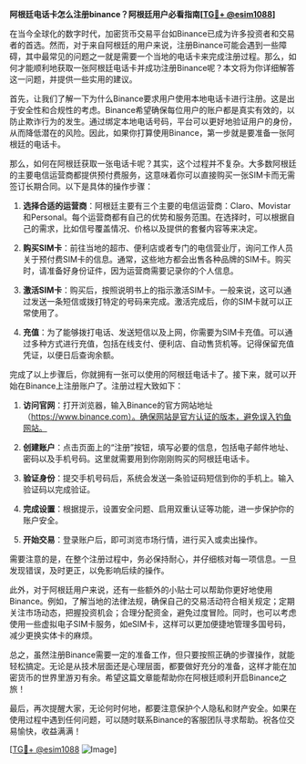 **阿根廷电话卡怎么注册binance？阿根廷用户必看指南[[TG💪+ @esim1088](https://t.me/s/esim1088)]**

在当今全球化的数字时代，加密货币交易平台如Binance已成为许多投资者和交易者的首选。然而，对于来自阿根廷的用户来说，注册Binance可能会遇到一些障碍，其中最常见的问题之一就是需要一个当地的电话卡来完成注册过程。那么，如何才能顺利地获取一张阿根廷电话卡并成功注册Binance呢？本文将为你详细解答这一问题，并提供一些实用的建议。

首先，让我们了解一下为什么Binance要求用户使用本地电话卡进行注册。这是出于安全性和合规性的考虑。Binance希望确保每位用户的账户都是真实有效的，以防止欺诈行为的发生。通过绑定本地电话号码，平台可以更好地验证用户的身份，从而降低潜在的风险。因此，如果你打算使用Binance，第一步就是要准备一张阿根廷的电话卡。

那么，如何在阿根廷获取一张电话卡呢？其实，这个过程并不复杂。大多数阿根廷的主要电信运营商都提供预付费服务，这意味着你可以直接购买一张SIM卡而无需签订长期合同。以下是具体的操作步骤：

1. **选择合适的运营商**：阿根廷主要有三个主要的电信运营商：Claro、Movistar和Personal。每个运营商都有自己的优势和服务范围。在选择时，可以根据自己的需求，比如信号覆盖情况、价格以及提供的套餐内容等来决定。

2. **购买SIM卡**：前往当地的超市、便利店或者专门的电信营业厅，询问工作人员关于预付费SIM卡的信息。通常，这些地方都会出售各种品牌的SIM卡。购买时，请准备好身份证件，因为运营商需要记录你的个人信息。

3. **激活SIM卡**：购买后，按照说明书上的指示激活SIM卡。一般来说，这可以通过发送一条短信或拨打特定的号码来完成。激活完成后，你的SIM卡就可以正常使用了。

4. **充值**：为了能够拨打电话、发送短信以及上网，你需要为SIM卡充值。可以通过多种方式进行充值，包括在线支付、便利店、自动售货机等。记得保留充值凭证，以便日后查询余额。

完成了以上步骤后，你就拥有一张可以使用的阿根廷电话卡了。接下来，就可以开始在Binance上注册账户了。注册过程大致如下：

1. **访问官网**：打开浏览器，输入Binance的官方网站地址（https://www.binance.com）。确保网站是官方认证的版本，避免误入钓鱼网站。

2. **创建账户**：点击页面上的“注册”按钮，填写必要的信息，包括电子邮件地址、密码以及手机号码。这里就需要用到你刚刚购买的阿根廷电话卡。

3. **验证身份**：提交手机号码后，系统会发送一条验证码短信到你的手机上。输入验证码以完成验证。

4. **完成设置**：根据提示，设置安全问题、启用双重认证等功能，进一步保护你的账户安全。

5. **开始交易**：登录账户后，即可浏览市场行情，进行买入或卖出操作。

需要注意的是，在整个注册过程中，务必保持耐心，并仔细核对每一项信息。一旦发现错误，及时更正，以免影响后续的操作。

此外，对于阿根廷用户来说，还有一些额外的小贴士可以帮助你更好地使用Binance。例如，了解当地的法律法规，确保自己的交易活动符合相关规定；定期关注市场动态，把握投资机会；合理分配资金，避免过度冒险。同时，也可以考虑使用一些虚拟电子SIM卡服务，如eSIM卡，这样可以更加便捷地管理多国号码，减少更换实体卡的麻烦。

总之，虽然注册Binance需要一定的准备工作，但只要按照正确的步骤操作，就能轻松搞定。无论是从技术层面还是心理层面，都要做好充分的准备，这样才能在加密货币的世界里游刃有余。希望这篇文章能帮助你在阿根廷顺利开启Binance之旅！

最后，再次提醒大家，无论何时何地，都要注意保护个人隐私和财产安全。如果在使用过程中遇到任何问题，可以随时联系Binance的客服团队寻求帮助。祝各位交易愉快，收益满满！

[[TG💪+ @esim1088](https://t.me/s/esim1088) ![Image](https://i.postimg.cc/4NQfJmqS/Snipaste-2025-05-13-00-14-12.png)]